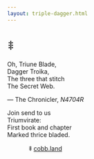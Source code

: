 ```yaml
---
layout: triple-dagger.html
---
```

<style>
    ul {
        padding-left: inherit;
    }
    li {
        list-style: none;
    }
    li::before {
        content: "⹋ ";
        width: 1em;
    }
    .dagger {
        height: 1em;
    }
</style>

# <svg class="triple-dagger dagger" xmlns="http://www.w3.org/2000/svg" xmlns:xlink="http://www.w3.org/1999/xlink" version="1.1" viewBox="-110.0000 -200.0000 624.0000 1250.0000"><path d="M257 794c-29 0 -51 -44 -51 -69c0 -11 4 -30 13 -57c9 -26 13 -49 15 -72c-20 0 -42 5 -74 16c-30 10 -55 14 -74 14c-30 0 -65 -22 -65 -48c0 -28 36 -50 67 -50c15 0 35 4 60 14c27 11 53 15 86 17c0 -41 -12 -74 -43 -113c31 -35 43 -72 43 -107c-20 0 -42 5 -74 16 c-30 10 -55 15 -74 15c-30 0 -65 -22 -65 -48c0 -28 36 -51 67 -51c15 0 35 5 60 15c27 10 53 15 86 17c0 -45 -12 -79 -43 -120c31 -35 43 -72 43 -107c-20 1 -42 6 -74 16c-30 10 -55 16 -75 16c-30 0 -64 -23 -64 -49c0 -27 36 -50 67 -50c15 0 35 5 60 14 c27 10 53 16 86 16c-1 -22 -6 -44 -15 -71c-8 -28 -14 -48 -14 -59c0 -27 26 -68 51 -68c29 0 51 45 51 68c0 13 -5 33 -13 58c-8 26 -13 48 -14 72c20 0 42 -4 73 -15c31 -10 56 -15 76 -15c30 0 63 22 63 48c0 28 -35 51 -67 51c-15 0 -34 -5 -59 -15 c-27 -10 -53 -15 -86 -17c0 34 12 71 42 106c-30 39 -42 74 -42 121c20 -1 42 -6 74 -17c30 -10 55 -15 75 -15c30 0 64 22 64 48c0 28 -36 51 -68 51c-14 0 -34 -5 -60 -14c-26 -10 -52 -16 -85 -17c0 34 12 70 42 106c-30 38 -42 71 -42 114c20 0 42 -5 74 -16 c30 -11 55 -15 75 -15c30 0 64 21 64 48s-36 50 -68 50c-14 0 -34 -4 -60 -14c-25 -10 -51 -15 -85 -16c2 22 7 43 15 69c8 25 13 46 13 60c0 28 -26 69 -51 69z"></path></svg>

Oh, Triune Blade,  
Dagger Troika,  
The three that stitch  
The Secret Web.

— The Chronicler, <i>N4704R</i>

Join send to us  
Triumvirate:  
First book and chapter  
Marked thrice bladed.

- [cobb.land](https://cobb.land)

<!-- <svg class="triple-dagger dagger" xmlns="http://www.w3.org/2000/svg" xmlns:xlink="http://www.w3.org/1999/xlink" version="1.1" viewBox="-110.0000 -200.0000 624.0000 1250.0000" style="height:1rem;"><path d="M257 794c-29 0 -51 -44 -51 -69c0 -11 4 -30 13 -57c9 -26 13 -49 15 -72c-20 0 -42 5 -74 16c-30 10 -55 14 -74 14c-30 0 -65 -22 -65 -48c0 -28 36 -50 67 -50c15 0 35 4 60 14c27 11 53 15 86 17c0 -41 -12 -74 -43 -113c31 -35 43 -72 43 -107c-20 0 -42 5 -74 16 c-30 10 -55 15 -74 15c-30 0 -65 -22 -65 -48c0 -28 36 -51 67 -51c15 0 35 5 60 15c27 10 53 15 86 17c0 -45 -12 -79 -43 -120c31 -35 43 -72 43 -107c-20 1 -42 6 -74 16c-30 10 -55 16 -75 16c-30 0 -64 -23 -64 -49c0 -27 36 -50 67 -50c15 0 35 5 60 14 c27 10 53 16 86 16c-1 -22 -6 -44 -15 -71c-8 -28 -14 -48 -14 -59c0 -27 26 -68 51 -68c29 0 51 45 51 68c0 13 -5 33 -13 58c-8 26 -13 48 -14 72c20 0 42 -4 73 -15c31 -10 56 -15 76 -15c30 0 63 22 63 48c0 28 -35 51 -67 51c-15 0 -34 -5 -59 -15 c-27 -10 -53 -15 -86 -17c0 34 12 71 42 106c-30 39 -42 74 -42 121c20 -1 42 -6 74 -17c30 -10 55 -15 75 -15c30 0 64 22 64 48c0 28 -36 51 -68 51c-14 0 -34 -5 -60 -14c-26 -10 -52 -16 -85 -17c0 34 12 70 42 106c-30 38 -42 71 -42 114c20 0 42 -5 74 -16 c30 -11 55 -15 75 -15c30 0 64 21 64 48s-36 50 -68 50c-14 0 -34 -4 -60 -14c-25 -10 -51 -15 -85 -16c2 22 7 43 15 69c8 25 13 46 13 60c0 28 -26 69 -51 69z"></path></svg> -->